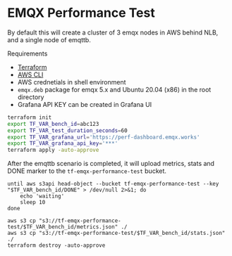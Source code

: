 # EMQX Performance Test

By default this will create a cluster of 3 emqx nodes in AWS behind NLB, and a single node of emqttb.

Requirements
- [Terraform](https://developer.hashicorp.com/terraform/downloads)
- [AWS CLI](https://docs.aws.amazon.com/cli/latest/userguide/getting-started-install.html)
- AWS crednetials in shell environment
- `emqx.deb` package for emqx 5.x and Ubuntu 20.04 (x86) in the root directory
- Grafana API KEY can be created in Grafana UI

```bash
terraform init
export TF_VAR_bench_id=abc123
export TF_VAR_test_duration_seconds=60
export TF_VAR_grafana_url='https://perf-dashboard.emqx.works'
export TF_VAR_grafana_api_key='***'
terraform apply -auto-approve
```

After the emqttb scenario is completed, it will upload metrics, stats and DONE marker to the `tf-emqx-performance-test` bucket.

```
until aws s3api head-object --bucket tf-emqx-performance-test --key "$TF_VAR_bench_id/DONE" > /dev/null 2>&1; do
    echo 'waiting'
    sleep 10
done

aws s3 cp "s3://tf-emqx-performance-test/$TF_VAR_bench_id/metrics.json" ./
aws s3 cp "s3://tf-emqx-performance-test/$TF_VAR_bench_id/stats.json" ./
terraform destroy -auto-approve
```
